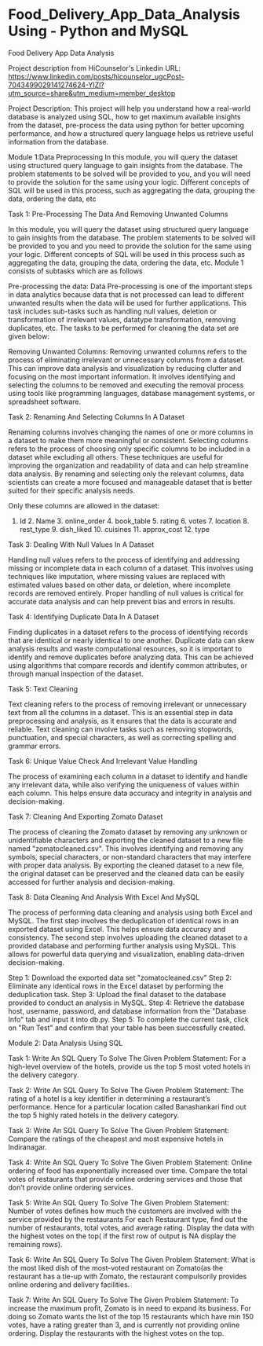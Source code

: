 # Food_Delivery_App_Data_Analysis Using - Python and MySQL

Food Delivery App Data Analysis


Project description from HiCounselor's Linkedin URL: https://www.linkedin.com/posts/hicounselor_ugcPost-7043499029141274624-YIZl?utm_source=share&utm_medium=member_desktop


Project Description:
This project will help you understand how a real-world database is analyzed using SQL, how to get maximum available insights from the dataset, pre-process the data using python for better upcoming performance, and how a structured query language helps us retrieve useful information from the database.


Module 1:Data Preprocessing
In this module, you will query the dataset using structured query language to gain insights from the database. The problem statements to be solved will be provided to you, and you will need to provide the solution for the same using your logic. Different concepts of SQL will be used in this process, such as aggregating the data, grouping the data, ordering the data, etc


Task 1: Pre-Processing The Data And Removing Unwanted Columns

In this module, you will query the dataset using structured query language to gain insights from the database. The problem statements to be solved will be provided to you and you need to provide the solution for the same using your logic. Different concepts of SQL will be used in this process such as aggregating the data, grouping the data, ordering the data, etc. Module 1 consists of subtasks which are as follows

Pre-processing the data:
Data Pre-processing is one of the important steps in data analytics because data that is not processed can lead to different unwanted results when the data will be used for further applications. This task includes sub-tasks such as handling null values, deletion or transformation of irrelevant values, datatype transformation, removing duplicates, etc. The tasks to be performed for cleaning the data set are given below:

Removing Unwanted Columns:
Removing unwanted columns refers to the process of eliminating irrelevant or unnecessary columns from a dataset. This can improve data analysis and visualization by reducing clutter and focusing on the most important information. It involves identifying and selecting the columns to be removed and executing the removal process using tools like programming languages, database management systems, or spreadsheet software.


Task 2: Renaming And Selecting Columns In A Dataset

Renaming columns involves changing the names of one or more columns in a dataset to make them more meaningful or consistent. Selecting columns refers to the process of choosing only specific columns to be included in a dataset while excluding all others. These techniques are useful for improving the organization and readability of data and can help streamline data analysis. By renaming and selecting only the relevant columns, data scientists can create a more focused and manageable dataset that is better suited for their specific analysis needs.

Only these columns are allowed in the dataset:
1. Id 2. Name 3. online_order 4. book_table 5. rating 6. votes 7. location 8. rest_type 9. dish_liked 10. cuisines 11. approx_cost 12. type


Task 3: Dealing With Null Values In A Dataset

Handling null values refers to the process of identifying and addressing missing or incomplete data in each column of a dataset. This involves using techniques like imputation, where missing values are replaced with estimated values based on other data, or deletion, where incomplete records are removed entirely. Proper handling of null values is critical for accurate data analysis and can help prevent bias and errors in results.


Task 4: Identifying Duplicate Data In A Dataset

Finding duplicates in a dataset refers to the process of identifying records that are identical or nearly identical to one another. Duplicate data can skew analysis results and waste computational resources, so it is important to identify and remove duplicates before analyzing data. This can be achieved using algorithms that compare records and identify common attributes, or through manual inspection of the dataset.


Task 5: Text Cleaning

Text cleaning refers to the process of removing irrelevant or unnecessary text from all the columns in a dataset. This is an essential step in data preprocessing and analysis, as it ensures that the data is accurate and reliable. Text cleaning can involve tasks such as removing stopwords, punctuation, and special characters, as well as correcting spelling and grammar errors.

Task 6: Unique Value Check And Irrelevant Value Handling

The process of examining each column in a dataset to identify and handle any irrelevant data, while also verifying the uniqueness of values within each column. This helps ensure data accuracy and integrity in analysis and decision-making.

Task 7: Cleaning And Exporting Zomato Dataset

The process of cleaning the Zomato dataset by removing any unknown or unidentifiable characters and exporting the cleaned dataset to a new file named "zomatocleaned.csv". This involves identifying and removing any symbols, special characters, or non-standard characters that may interfere with proper data analysis. By exporting the cleaned dataset to a new file, the original dataset can be preserved and the cleaned data can be easily accessed for further analysis and decision-making.

Task 8: Data Cleaning And Analysis With Excel And MySQL

The process of performing data cleaning and analysis using both Excel and MySQL. The first step involves the deduplication of identical rows in an exported dataset using Excel. This helps ensure data accuracy and consistency. The second step involves uploading the cleaned dataset to a provided database and performing further analysis using MySQL. This allows for powerful data querying and visualization, enabling data-driven decision-making.

Step 1: Download the exported data set "zomatocleaned.csv"
Step 2: Eliminate any identical rows in the Excel dataset by performing the deduplication task.
Step 3: Upload the final dataset to the database provided to conduct an analysis in MySQL.
Step 4: Retrieve the database host, username, password, and database information from the "Database Info" tab and input it into db.py.
Step 5: To complete the current task, click on "Run Test" and confirm that your table has been successfully created.

Module 2: Data Analysis Using SQL

Task 1: Write An SQL Query To Solve The Given Problem Statement:
For a high-level overview of the hotels, provide us the top 5 most voted hotels in the delivery category.

Task 2: Write An SQL Query To Solve The Given Problem Statement:
The rating of a hotel is a key identifier in determining a restaurant’s performance. Hence for a particular location called Banashankari find out the top 5 highly rated hotels in the delivery category.

Task 3: Write An SQL Query To Solve The Given Problem Statement:
Compare the ratings of the cheapest and most expensive hotels in Indiranagar.

Task 4: Write An SQL Query To Solve The Given Problem Statement:
Online ordering of food has exponentially increased over time. Compare the total votes of restaurants that provide online ordering services and those that don’t provide online ordering services.

Task 5: Write An SQL Query To Solve The Given Problem Statement:
Number of votes defines how much the customers are involved with the service provided by the restaurants For each Restaurant type, find out the number of restaurants, total votes, and average rating. Display the data with the highest votes on the top( if the first row of output is NA display the remaining rows).

Task 6: Write An SQL Query To Solve The Given Problem Statement:
What is the most liked dish of the most-voted restaurant on Zomato(as the restaurant has a tie-up with Zomato, the restaurant compulsorily provides online ordering and delivery facilities.

Task 7: Write An SQL Query To Solve The Given Problem Statement:
To increase the maximum profit, Zomato is in need to expand its business. For doing so Zomato wants the list of the top 15 restaurants which have min 150 votes, have a rating greater than 3, and is currently not providing online ordering. Display the restaurants with the highest votes on the top.

